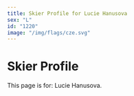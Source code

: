 ```yaml
---
title: Skier Profile for Lucie Hanusova
sex: "L"
id: "1220"
image: "/img/flags/cze.svg" 
---
```


# Skier Profile

This page is for: Lucie Hanusova.
    